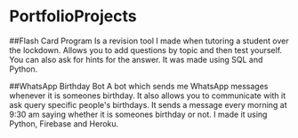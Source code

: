 # PortfolioProjects

##Flash Card Program
Is a revision tool I made when tutoring a student over the lockdown. Allows you to add questions by topic and then test yourself. You can also ask for hints for the answer. It was made using SQL and Python.

##WhatsApp Birthday Bot
A bot which sends me WhatsApp messages whenever it is someones birthday. It also allows you to communicate with it ask query specific people's birthdays.
It sends a message every morning at 9:30 am saying whether it is someones birthday or not.
I made it using Python, Firebase and Heroku.

